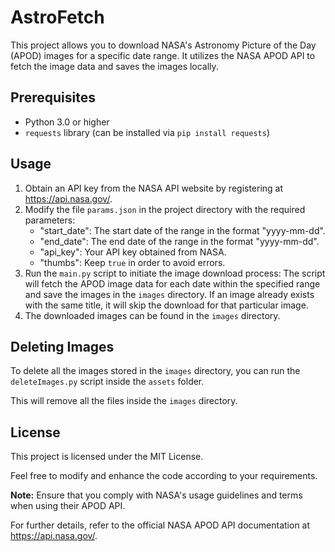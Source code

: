 # AstroFetch

This project allows you to download NASA's Astronomy Picture of the Day (APOD) images for a specific date range. It utilizes the NASA APOD API to fetch the image data and saves the images locally.

## Prerequisites

- Python 3.0 or higher
- `requests` library (can be installed via `pip install requests`)

## Usage

1. Obtain an API key from the NASA API website by registering at https://api.nasa.gov/.
2. Modify the file `params.json` in the project directory with the required parameters:
   - "start_date": The start date of the range in the format "yyyy-mm-dd".
   - "end_date": The end date of the range in the format "yyyy-mm-dd".
   - "api_key": Your API key obtained from NASA.
   - "thumbs": Keep `true` in order to avoid errors.
3. Run the `main.py` script to initiate the image download process:
   The script will fetch the APOD image data for each date within the specified range and save the images in the `images` directory. If an image already exists with the same title, it will skip the download for that particular image.
4. The downloaded images can be found in the `images` directory.

## Deleting Images

To delete all the images stored in the `images` directory, you can run the `deleteImages.py` script inside the `assets` folder.

This will remove all the files inside the `images` directory.

## License

This project is licensed under the MIT License.

Feel free to modify and enhance the code according to your requirements.

**Note:** Ensure that you comply with NASA's usage guidelines and terms when using their APOD API.

For further details, refer to the official NASA APOD API documentation at https://api.nasa.gov/.
